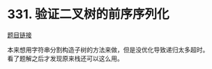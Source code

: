 # 331. 验证二叉树的前序序列化

[题目链接](https://leetcode-cn.com/problems/verify-preorder-serialization-of-a-binary-tree/)

本来想用字符串分割构造子树的方法来做，但是没优化导致递归太多超时。  
看了题解之后才发现原来栈还可以这么用。
